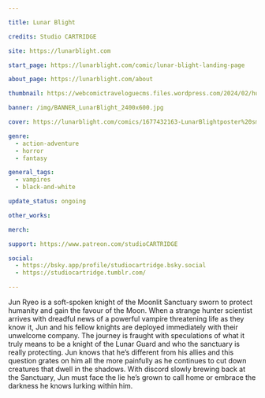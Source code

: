 ```yaml
---

title: Lunar Blight

credits: Studio CARTRIDGE

site: https://lunarblight.com

start_page: https://lunarblight.com/comic/lunar-blight-landing-page

about_page: https://lunarblight.com/about

thumbnail: https://webcomictraveloguecms.files.wordpress.com/2024/02/hubbox_lunarblight.png

banner: /img/BANNER_LunarBlight_2400x600.jpg

cover: https://lunarblight.com/comics/1677432163-LunarBlightposter%20smol.jpg

genre: 
  - action-adventure
  - horror
  - fantasy

general_tags: 
  - vampires
  - black-and-white

update_status: ongoing

other_works: 

merch: 

support: https://www.patreon.com/studioCARTRIDGE

social: 
  - https://bsky.app/profile/studiocartridge.bsky.social
  - https://studiocartridge.tumblr.com/

---
```


Jun Ryeo is a soft-spoken knight of the Moonlit Sanctuary sworn to protect humanity and gain the favour of the Moon. When a strange hunter scientist arrives with dreadful news of a powerful vampire threatening life as they know it, Jun and his fellow knights are deployed immediately with their unwelcome company. The journey is fraught with speculations of what it truly means to be a knight of the Lunar Guard and who the sanctuary is really protecting. Jun knows that he’s different from his allies and this question grates on him all the more painfully as he continues to cut down creatures that dwell in the shadows. With discord slowly brewing back at the Sanctuary, Jun must face the lie he’s grown to call home or embrace the darkness he knows lurking within him.

